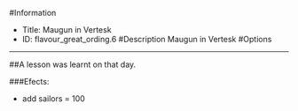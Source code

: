 #Information
 - Title: Maugun in Vertesk
 - ID: flavour_great_ording.6
#Description
Maugun in Vertesk
#Options

___
##A lesson was learnt on that day.

###Efects:<ul><li>add sailors = 100</li></ul>
